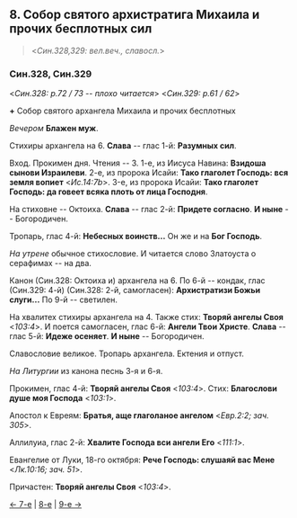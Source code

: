 
## 8. Собор святого архистратига Михаила и прочих бесплотных сил

> <*Син.328,329: вел.веч., славосл.*>

### Син.328, Син.329

<*Син.328: p.72 / 73 -- плохо читается*>
<*Син.329: p.61 / 62*>

**+** Собор святого архангела Михаила и прочих бесплотных

*Вечером* **Блажен муж**. 

Стихиры архангела на 6. 
**Слава** -- глас 1-й: **Разумных сил**.

Вход. Прокимен дня. Чтения -- 3. 
1-е, из Иисуса Навина: **Взидоша сынови Израилеви**. 
2-е, из пророка Исайи: **Тако глаголет Господь: вся земля вопиет** <*Ис.14:7b*>. 
3-е, из пророка Исайи: **Тако глаголет Господь: да говеет всяка плоть от лица Господня**.

На стиховне -- Октоиха. 
**Слава** -- глас 2-й: **Придете согласно**. 
**И ныне** -- Богородичен. 

Тропарь, глас 4-й: **Небесных воинств...** 
Он же и на **Бог Господь**.

*На утрене* обычное стихословие. И читается слово Златоуста о серафимах -- на два. 

Канон (Син.328: Октоиха и) архангела на 6.
По 6-й -- кондак, глас (Син.329: 4-й) (Син.328: 2-й, самогласен): **Архистратизи Божьи слуги...** 
По 9-й -- светилен.

На хвалитех стихиры архангела на 4. 
Также стих: **Творяй ангелы Своя** <*103:4*>. 
И поется самогласен, глас 6-й: **Ангели Твои Христе**. 
**Слава** -- глас 5-й: **Идеже осеняет**. 
**И ныне** -- Богородичен.

Славословие великое. Тропарь архангела. 
Ектения и отпуст.

*На Литургии* из канона песнь 3-я и 6-я. 

Прокимен, глас 4-й: **Творяй ангелы Своя** <*103:4*>. 
Стих: **Благослови душе моя Господа** <*103:1*>. 

Апостол к Евреям: **Братья, аще глаголаное ангелом** <*Евр.2:2; зач. 305*>.

Аллилуиа, глас 2-й: **Хвалите Господа вси ангели Его** <*111:1*>.

Евангелие от Луки, 18-го октября: **Рече Господь: слушаяй вас Мене** <*Лк.10:16; зач. 51*>.

Причастен: **Творяй ангелы Своя** <*103:4*>.

[← 7-е](11_07_SAB.ru.md) | [8-е](README.md#8-й) | [9-е →](11_09_SAB.ru.md)
